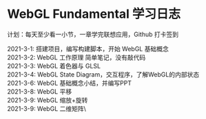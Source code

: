 # WebGL Fundamental 学习日志

计划：每天至少看一小节，一章学完联想应用，Github 打卡签到

2021-3-1: 搭建项目，编写构建脚本，开始 WebGL 基础概念\
2021-3-2: WebGL 工作原理 简单笔记，没有敲代码\
2021-3-3: WebGL 着色器与 GLSL\
2021-3-4: WebGL State Diagram，交互程序，了解WebGL的内部状态\
2021-3-6: WebGL 基础概念小结，并编写PPT\
2021-3-8: WebGL 平移\
2021-3-9: WebGL 缩放+旋转\
2021-3-9: WebGL 二维矩阵\
